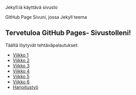 Jekyll:iä käyttävä sivusto

GitHub Page Sivuni, jossa Jekyll teema

## Tervetuloa GitHub Pages- Sivustolleni!

Täältä löytyvät tehtäväpalautukset:

- [Viikko 1](vko1.html)
- [Viikko 2](vko2.md)
- [Viikko 3]()
- [Viikko 4]()
- [Viikko 5]()
- [Viikko 6]()
- [Harjoitustyö]()


